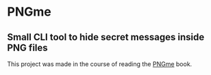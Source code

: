 # PNGme

## Small CLI tool to hide secret messages inside PNG files

This project was made in the course of reading the
[PNGme](https://picklenerd.github.io/pngme_book/) book.
